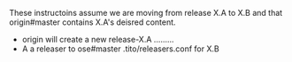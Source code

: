 These instructoins assume we are moving from release X.A to X.B and that origin#master contains X.A's deisred content.

- origin will create a new release-X.A
.........
- A a releaser to ose#master .tito/releasers.conf for X.B


